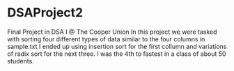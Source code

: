 # DSAProject2
Final Project in DSA I @ The Cooper Union
In this project we were tasked with sorting four different types of data similar to the four columns in sample.txt
I ended up using insertion sort for the first collumn and variations of radix sort for the next three.
I was the 4th to fastest in a class of about 50 students. 
